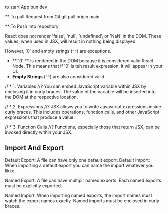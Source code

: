 to start App
bun dev


** To pull Request from Git
git pull origin main

** To Push Into repository





React does not render 'false', 'null', 'undefined', or 'NaN' in the DOM. These values, when used in JSX, will result in nothing being displayed.

However, '0' and empty strings (`""`) are exceptions.

- ** '0' ** is rendered in the DOM because it is considered valid React Node. This means that if '0' is teh result expression, it will appear in your UI.
- **Empty Strings** (`""`) are also considered valid 

// * 1. Variables
//? You can embed JavaScript variable within JSX by enclosing it in curly braces. The value of the variable will be inserted into the DOM at the respective location.

// * 2. Expressions
//? JSX allows you to write Javascript expressions inside curly braces. This includes operations, function calls, and other JavaScript expressions that produce a value.

// * 3. Function Calls
//? Functions, especially those that return JSX, can be invoked directly within your JSX.

## Import And Export

Default Export: A file can have only one default export.
Default Import: When importing a default export you can name the import whatever you likke,

Named Export:
A file can have multiplr named exports.
Each named exports must be explicitly exported.

Named Import:
When importing named exports, the import names must watch the export names exactly.
Named imports must be enclosed in curly braces.